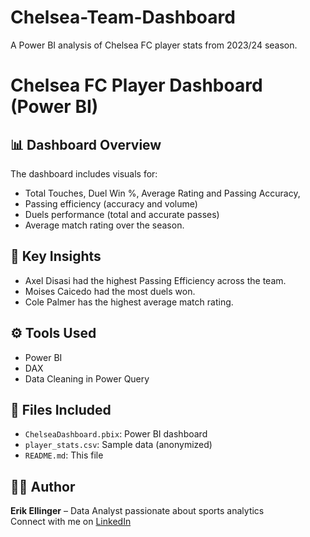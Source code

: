 # Chelsea-Team-Dashboard
A Power BI analysis of Chelsea FC player stats from 2023/24 season.

# Chelsea FC Player Dashboard (Power BI)

## 📊 Dashboard Overview
The dashboard includes visuals for:
- Total Touches, Duel Win %, Average Rating and Passing Accuracy,
- Passing efficiency (accuracy and volume)
- Duels performance (total and accurate passes)
- Average match rating over the season.

## 🧠 Key Insights
- Axel Disasi had the highest Passing Efficiency across the team.
- Moises Caicedo had the most duels won.
- Cole Palmer has the highest average match rating.

## ⚙️ Tools Used
- Power BI
- DAX
- Data Cleaning in Power Query

## 📁 Files Included
- `ChelseaDashboard.pbix`: Power BI dashboard
- `player_stats.csv`: Sample data (anonymized)
- `README.md`: This file

## 🧑‍💻 Author
**Erik Ellinger** – Data Analyst passionate about sports analytics  
Connect with me on [LinkedIn](www.linkedin.com/in/erik-ellinger)

